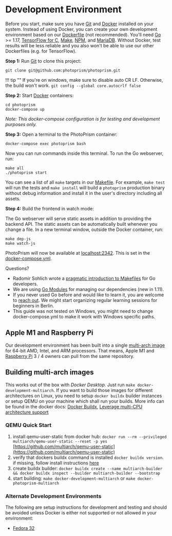# Development Environment

Before you start, make sure you have [Git](https://git-scm.com/downloads) and [Docker](https://store.docker.com/search?q=docker&type=edition&offering=community) installed on your system.
Instead of using Docker, you can create your own development environment based on our
[Dockerfile](https://github.com/photoprism/photoprism/blob/develop/docker/develop/Dockerfile) (not recommended).
You'll need [Go](https://golang.org/dl/) >= 1.17, [TensorFlow for C](https://www.tensorflow.org/install/lang_c), 
[Make](http://www.gnu.org/software/make//make.html), [NPM](https://nodejs.org/en/download/), and [MariaDB](https://mariadb.com/).
Without Docker, test results will be less reliable and you also won't be able to use our other Dockerfiles (e.g. for TensorFlow).

**Step 1:** Run [Git](https://git-scm.com/downloads) to clone this project:

```
git clone git@github.com:photoprism/photoprism.git
```

!!! tip ""
    If you're on windows, make sure to disable auto CR LF. Otherwise, the build won't work.
    `git config --global core.autocrlf false`
    

**Step 2:** Start [Docker](https://www.docker.com/) containers:

```
cd photoprism
docker-compose up
```

*Note: This docker-compose configuration is for testing and development purposes only.*

**Step 3:** Open a terminal to the PhotoPrism container:

```
docker-compose exec photoprism bash
```

Now you can run commands inside this terminal. To run the Go webserver, run:

```
make all
./photoprism start
```

You can see a list of all `make` targets in our [Makefile](https://github.com/photoprism/photoprism/blob/develop/Makefile).
For example, `make test` will run the tests and `make install` will build a `photoprism` production binary without debug
information and install it in the user's directory including all assets.

**Step 4:** Build the frontend in watch mode:

The Go webserver will serve static assets in addition to providing the backend API. The static assets can be automatically
built whenever you change a file. In a new terminal window, outside the Docker container, run:

```
make dep-js
make watch-js
```

PhotoPrism will now be available at [localhost:2342](http://localhost:2342/). This is set in the [docker-compose.yml](https://github.com/photoprism/photoprism/blob/develop/docker-compose.yml).

Questions?

* Radomir Sohlich wrote a [pragmatic introduction to Makefiles](https://sohlich.github.io/post/go_makefile/) for Go developers.
* We are using [Go Modules](https://github.com/golang/go/wiki/Modules) for managing our dependencies (new in 1.11).
* If you never used Go before and would like to learn it, you are welcome to [reach out](mailto:hello@photoprism.app). We might start organizing regular learning sessions for beginners in Berlin.
* This guide was not tested on Windows, you might need to change docker-compose.yml to make it work with Windows specific paths.

## Apple M1 and Raspberry Pi ##

Our development environment has been built into a single [multi-arch image](https://hub.docker.com/r/photoprism/development) for 64-bit AMD, Intel, and ARM processors.
That means, Apple M1 and [Raspberry Pi](../getting-started/raspberry-pi.md) 3 / 4 owners can 
pull from the same repository.

## Building multi-arch images ##

This works out of the box with *Docker Desktop*. Just run `make docker-development-multiarch`. If you want to build those images for different architectures on Linux, 
you need to setup `docker buildx` builder instances or setup QEMU on your machine which shall run your builds. 
More info can be found in the docker docs: [Docker Buildx](https://docs.docker.com/buildx/working-with-buildx/), [Leverage multi-CPU architecture support](https://docs.docker.com/desktop/multi-arch/)

### QEMU Quick Start ###

1. install qemu-user-static from docker hub: `docker run --rm --privileged multiarch/qemu-user-static --reset -p yes` [https://github.com/multiarch/qemu-user-static](https://github.com/multiarch/qemu-user-static)
2. verify that dockers buildx command is installed `docker buildx version`. if missing, follow install instructions [here](https://github.com/docker/buildx)
3. create buildx builder: `docker buildx create --name multiarch-builder && docker buildx inspect --builder multiarch-builder --bootstrap`
4. start building: `make docker-development-multiarch` or `make docker-photoprism-multiarch`

### Alternate Development Environments ###

The following are setup instructions for development and testing and should be avoided unless Docker is either not supported or not allowed in your environment:

* [Fedora 32](setup-fedora.md)
